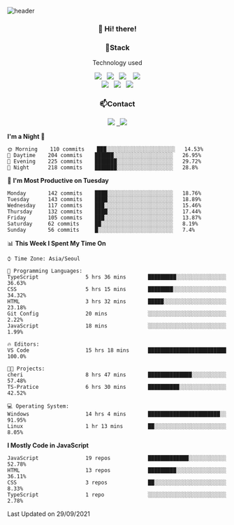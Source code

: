 ![header](https://capsule-render.vercel.app/api?type=waving&color=gradient&height=200&text=Che-ri&fontAlign=70&fontAlignY=40&animation=twinkling)

<h3 align="center">👋 Hi! there!</h3>

<h3 align="center">📌Stack</h3>
<p align="center">Technology used</p>
<div align="center"><img src="https://img.shields.io/badge/HTML5-e74c3c?style=flat-square&logo=HTML5&logoColor=white"></img> &nbsp <img src="https://img.shields.io/badge/CSS3-0A84FF?style=flat-square&logo=CSS3&logoColor=white"></img>  &nbsp <img src="https://img.shields.io/badge/SCSS-fd79a8?style=flat-square&logo=Sass&logoColor=white"/></a>&nbsp  &nbsp <img src="https://img.shields.io/badge/styled%2Dcomponents-DB7093?style=flat-square&logo=styled%2Dcomponents&logoColor=white"/></a>
<br><img src="https://img.shields.io/badge/JavaScript-FFCD11?style=flat-square&logo=JavaScript&logoColor=white"></img> &nbsp <img src="https://img.shields.io/badge/React-00BCF6?style=flat-square&logo=React&logoColor=white"></img> &nbsp <img src="https://img.shields.io/badge/Redux-764ABC?style=flat-square&logo=Redux&logoColor=white"/></a></div>

<h3 align="center">📫Contact</h3>
<div align="center"><a href="https://cheri.tistory.com/"><img src="https://img.shields.io/badge/Cheri-AD29B6?style=flat-square&logo=Tidal&logoColor=white"/></a> <a href="rnjs1135@gmail.com"> &nbsp <img src="https://img.shields.io/badge/Gmail-EA4335?style=flat-square&logo=Gmail&logoColor=white"/></a></div>

<!--START_SECTION:waka-->
**I'm a Night 🦉** 

```text
🌞 Morning    110 commits    ███░░░░░░░░░░░░░░░░░░░░░░   14.53% 
🌆 Daytime    204 commits    ██████░░░░░░░░░░░░░░░░░░░   26.95% 
🌃 Evening    225 commits    ███████░░░░░░░░░░░░░░░░░░   29.72% 
🌙 Night      218 commits    ███████░░░░░░░░░░░░░░░░░░   28.8%

```
📅 **I'm Most Productive on Tuesday** 

```text
Monday       142 commits    ████░░░░░░░░░░░░░░░░░░░░░   18.76% 
Tuesday      143 commits    ████░░░░░░░░░░░░░░░░░░░░░   18.89% 
Wednesday    117 commits    ███░░░░░░░░░░░░░░░░░░░░░░   15.46% 
Thursday     132 commits    ████░░░░░░░░░░░░░░░░░░░░░   17.44% 
Friday       105 commits    ███░░░░░░░░░░░░░░░░░░░░░░   13.87% 
Saturday     62 commits     ██░░░░░░░░░░░░░░░░░░░░░░░   8.19% 
Sunday       56 commits     █░░░░░░░░░░░░░░░░░░░░░░░░   7.4%

```


📊 **This Week I Spent My Time On** 

```text
⌚︎ Time Zone: Asia/Seoul

💬 Programming Languages: 
TypeScript               5 hrs 36 mins       █████████░░░░░░░░░░░░░░░░   36.63% 
CSS                      5 hrs 15 mins       ████████░░░░░░░░░░░░░░░░░   34.32% 
HTML                     3 hrs 32 mins       █████░░░░░░░░░░░░░░░░░░░░   23.18% 
Git Config               20 mins             ░░░░░░░░░░░░░░░░░░░░░░░░░   2.22% 
JavaScript               18 mins             ░░░░░░░░░░░░░░░░░░░░░░░░░   1.99%

🔥 Editors: 
VS Code                  15 hrs 18 mins      █████████████████████████   100.0%

🐱‍💻 Projects: 
cheri                    8 hrs 47 mins       ██████████████░░░░░░░░░░░   57.48% 
TS-Pratice               6 hrs 30 mins       ██████████░░░░░░░░░░░░░░░   42.52%

💻 Operating System: 
Windows                  14 hrs 4 mins       ███████████████████████░░   91.95% 
Linux                    1 hr 13 mins        ██░░░░░░░░░░░░░░░░░░░░░░░   8.05%

```

**I Mostly Code in JavaScript** 

```text
JavaScript               19 repos            █████████████░░░░░░░░░░░░   52.78% 
HTML                     13 repos            █████████░░░░░░░░░░░░░░░░   36.11% 
CSS                      3 repos             ██░░░░░░░░░░░░░░░░░░░░░░░   8.33% 
TypeScript               1 repo              ░░░░░░░░░░░░░░░░░░░░░░░░░   2.78%

```



 Last Updated on 29/09/2021
<!--END_SECTION:waka-->
